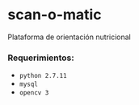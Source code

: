 # scan-o-matic
Plataforma de orientación nutricional

### Requerimientos:  
* `python 2.7.11`
* `mysql`
* `opencv 3`
